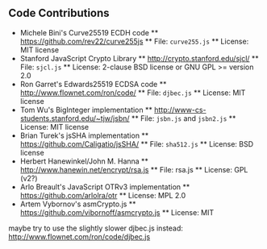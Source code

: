 Code Contributions
------------------

* Michele Bini's Curve25519 ECDH code
** https://github.com/rev22/curve255js
** File: `curve255.js`
** License: MIT license
* Stanford JavaScript Crypto Library
** http://crypto.stanford.edu/sjcl/
** File: `sjcl.js`
** License: 2-clause BSD license or GNU GPL >= version 2.0
* Ron Garret's Edwards25519 ECDSA code
** http://www.flownet.com/ron/code/
** File: `djbec.js`
** License: MIT license
* Tom Wu's BigInteger implementation
** http://www-cs-students.stanford.edu/~tjw/jsbn/
** File: `jsbn.js` and `jsbn2.js`
** License: MIT license
*  Brian Turek's jsSHA implementation
** https://github.com/Caligatio/jsSHA/
** File: `sha512.js`
** License: BSD license
* Herbert Hanewinkel/John M. Hanna
** http://www.hanewin.net/encrypt/rsa.js
** File: rsa.js
** License: GPL (v2?)
* Arlo Breault's JavaScript OTRv3 implementation
** https://github.com/arlolra/otr
** License: MPL 2.0
* Artem Vybornov's asmCrypto.js
** https://github.com/vibornoff/asmcrypto.js
** License: MIT


maybe try to use the slightly slower djbec.js instead:
http://www.flownet.com/ron/code/djbec.js
